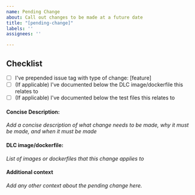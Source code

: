 ```yaml
---
name: Pending Change
about: Call out changes to be made at a future date
title: "[pending-change]"
labels: ''
assignees: ''

---
```


## Checklist
- [ ] I've prepended issue tag with type of change: [feature]
- [ ] (If applicable) I've documented below the DLC image/dockerfile this relates to
- [ ] (If applicable) I've documented below the test files this relates to

#### Concise Description:
*Add a concise description of what change needs to be made, why it must be made, and when it must be made*

#### DLC image/dockerfile:
*List of images or dockerfiles that this change applies to*

#### Additional context
*Add any other context about the pending change here.*
